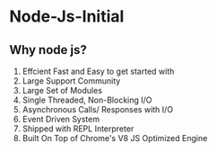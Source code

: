 # Node-Js-Initial
## Why node js?
1. Effcient Fast and Easy to get started with
2. Large Support Community
3. Large Set of Modules
4. Single Threaded, Non-Blocking I/O
5. Asynchronous Calls/ Responses with I/O
6. Event Driven System
7. Shipped with REPL Interpreter
8. Built On Top of Chrome's V8 JS Optimized Engine